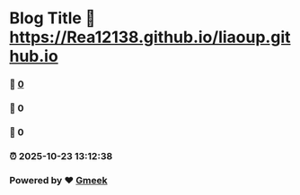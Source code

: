 # Blog Title :link: https://Rea12138.github.io/liaoup.github.io 
### :page_facing_up: [0](https://Rea12138.github.io/liaoup.github.io/tag.html) 
### :speech_balloon: 0 
### :hibiscus: 0 
### :alarm_clock: 2025-10-23 13:12:38 
### Powered by :heart: [Gmeek](https://github.com/Meekdai/Gmeek)
